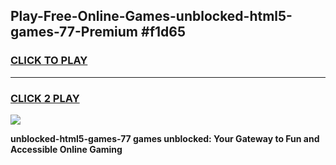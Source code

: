 
## Play-Free-Online-Games-unblocked-html5-games-77-Premium #f1d65
<h3>
<a href="https://premium.freeplayer.one?title=unblocked-html5-games-77&ref=8M">CLICK TO PLAY</a></h3>
<hr>

<h3>
<a href="https://premium.freeplayer.one?title=unblocked-html5-games-77&ref=8M">CLICK 2 PLAY</a>
  
</h3>

<a href="https://premium.freeplayer.one?title=unblocked-html5-games-77&ref=8M"><img src="https://clearcache.store/games.png"></a>


**unblocked-html5-games-77 games unblocked: Your Gateway to Fun and Accessible Online Gaming**
